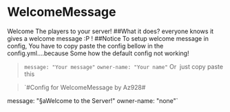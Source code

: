 # WelcomeMessage
Welcome The players to your server!
##What it does?
everyone knows it gives a welcome message :P !
##Notice
To setup welcome message in config, You have to copy paste 
the config bellow in the config.yml....because Some how the default config not working!
>`message: "Your message"`
>`owner-name: "Your name"`
Or  just copy paste this 

>`#Config for WelcomeMessage by Az928#

message: "§aWelcome to the Server!"
owner-name: "none"`
